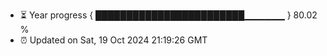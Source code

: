 - ⏳ Year progress { ████████████████████████▁▁▁▁▁▁ } 80.02 %
- ⏰ Updated on Sat, 19 Oct 2024 21:19:26 GMT

